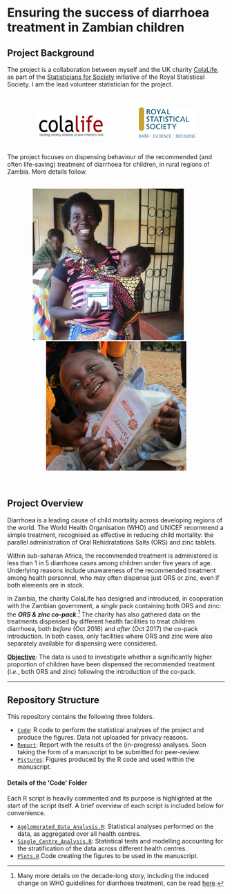 # Ensuring the success of diarrhoea treatment in Zambian children


## Project Background
The project is a collaboration between myself and the UK charity [ColaLife](https://www.colalife.org/), as part of the [Statisticians for Society](https://rss.org.uk/membership/volunteering-and-promoting/statisticians-for-society-initiative/) initiative of the Royal Statistical Society. I am the lead volunteer statistician for the project.

</br>
<p align="center">
<img src='Pictures/Logos/ColaLife_logo.jpg' width='160' height='60'> 
&emsp; &emsp; &emsp; &emsp;
<img src='Pictures/Logos/RSS_logo.png' width='130'>
</p>
</br>
The project focuses on dispensing behaviour of the recommended (and often life-saving) treatment of diarrhoea for children, in rural regions of Zambia. More details follow.
</br>
</br>
<p align="center">
<img src='Pictures/Logos/Co-Pack.jpg' width='350'>
&emsp; &emsp;
<img src='Pictures/Logos/Kit_Yamoyo.jpg', width='325'>
</p>
</br>


## Project Overview

Diarrhoea is a leading cause of child mortality across developing regions of the world. 
The World Health Organisation (WHO) and UNICEF recommend a simple treatment, recognised as effective in reducing child mortality: 
the parallel administration of Oral Rehidratations Salts (ORS) and zinc tablets. 

Within sub-saharan Africa, the recommended treatment is administered is less than 1 in 5 diarrhoea cases among children under five years of age. Underlying reasons include unawareness of the recommended treatment among health personnel, who may often dispense just ORS or zinc, even if both elements are in stock.

In Zambia, the charity ColaLife has designed and introduced, in cooperation with the Zambian government, a _single_ pack containing both ORS and zinc: the ***ORS & zinc co-pack***.[^1]
The charity has also gathered data on the treatments dispensed by different health facilities to treat children diarrhoea, both *before* (Oct 2016) and *after* (Oct 2017) the co-pack introduction. In both cases, only facilities where ORS and zinc were also separately available for dispensing were considered. 

<ins>**Objective**</ins>:
The data is used to investigate whether a significantly higher proportion of children have been dispensed the recommended treatment (_i.e._, both ORS and zinc) following the introduction of the co-pack.

[^1]: Many more details on the decade-long story, including the induced change on WHO guidelines for diarrhoea treatment, can be read [here](https://www.colalife.org/2019/07/09/success-who-adds-co-packaged-ors-and-zinc-to-its-essential-medicines-for-children/). 

***

## Repository Structure
   This repository contains the following three folders.
   * [`Code`](https://github.com/dario-domi/Diarrhoea-Treatment-in-Zambia/tree/master/Code): R code to perform the statistical analyses of the project and produce the figures. Data not uploaded for privacy reasons.
   * [`Report`](https://github.com/dario-domi/Diarrhoea-Treatment-in-Zambia/tree/master/Report): Report with the results of the (in-progress) analyses. Soon taking the form of a manuscript to be submitted for peer-review.
   * [`Pictures`](https://github.com/dario-domi/Diarrhoea-Treatment-in-Zambia/tree/master/Pictures): Figures produced by the R code and used within the manuscript.



#### Details of the 'Code' Folder
Each R script is heavily commented and its purpose is highlighted at the start of the script itself. A brief overview of each script is included below for convenience.  
* [`Agglomerated_Data_Analysis.R`](https://github.com/dario-domi/Diarrhoea-Treatment-in-Zambia/blob/master/Code/Agglomerated_Data_Analysis.R): Statistical analyses performed on the data, as aggregated over all health centres.   
* [`Single_Centre_Analysis.R`](https://github.com/dario-domi/Diarrhoea-Treatment-in-Zambia/blob/master/Code/Single_Centre_Analysis.R): Statistical tests and modelling accounting for the stratification of the data across different health centres.   
* [`Plots.R`](https://github.com/dario-domi/Diarrhoea-Treatment-in-Zambia/blob/master/Code/Plots.R) Code creating the figures to be used in the manuscript.
